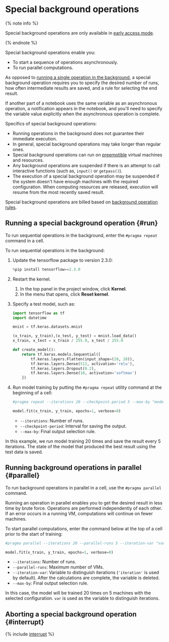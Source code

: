 # Special background operations

{% note info %}

Special background operations are only available in [early access mode](early-access.md).

{% endnote %}

Special background operations enable you:

* To start a sequence of operations asynchronously.
* To run parallel computations.

As opposed to [running a single operation in the background](../concepts/async.md), a special background operation requires you to specify the desired number of runs, how often intermediate results are saved, and a rule for selecting the end result.

If another part of a notebook uses the same variable as an asynchronous operation, a notification appears in the notebook, and you'll need to specify the variable value explicitly when the asynchronous operation is complete.

Specifics of special background operations:

* Running operations in the background does not guarantee their immediate execution.
* In general, special background operations may take longer than regular ones.
* Special background operations can run on [preemptible](../../compute/concepts/preemptible-vm.md) virtual machines and resources.
* Any background operations are suspended if there is an attempt to call interactive functions (such as, `input()` or `getpass()`).
* The execution of a special background operation may be suspended if the system doesn't have enough machines with the required configuration. When computing resources are released, execution will resume from the most recently saved result.

Special background operations are billed based on [background operation rules](../pricing.md#async).

## Running a special background operation {#run}

To run sequential operations in the background, enter the `#pragma repeat` command in a cell.

To run sequential operations in the background:

1. Update the tensorflow package to version 2.3.0:

   ```python
   %pip install tensorflow==2.3.0
   ```

1. Restart the kernel.

   1. In the top panel in the project window, click **Kernel**.
   1. In the menu that opens, click **Reset kernel**.

1. Specify a test model, such as:

   ```python
   import tensorflow as tf
   import datetime
   
   mnist = tf.keras.datasets.mnist
   
   (x_train, y_train),(x_test, y_test) = mnist.load_data()
   x_train, x_test = x_train / 255.0, x_test / 255.0
   
   def create_model():
       return tf.keras.models.Sequential([
           tf.keras.layers.Flatten(input_shape=(28, 28)),
           tf.keras.layers.Dense(512, activation='relu'),
           tf.keras.layers.Dropout(0.2),
           tf.keras.layers.Dense(10, activation='softmax')
       ])
   ```

1. Run model training by putting the `#pragma repeat` utility command at the beginning of a cell:

   ```python
   #pragma repeat --iterations 20 --checkpoint-period 5 --max-by "model.evaluate(x_test, y_test, verbose=0)[1]"
   
   model.fit(x_train, y_train, epochs=1, verbose=0)
   ```

   * `--iterations`: Number of runs.
   * `--checkpoint-period`: Interval for saving the output.
   * `--max-by`: Final output selection rule.

In this example, we run model training 20 times and save the result every 5 iterations. The state of the model that produced the best result using the test data is saved.

## Running background operations in parallel {#parallel}

To run background operations in parallel in a cell, use the `#pragma parallel` command.

Running an operation in parallel enables you to get the desired result in less time by brute force. Operations are performed independently of each other. If an error occurs in a running VM, computations will continue on fewer machines.

To start parallel computations, enter the command below at the top of a cell prior to the start of training:

```python
#pragma parallel --iterations 20 --parallel-runs 5 --iteration-var "var" --max-by "model.evaluate(x_test, y_test, verbose=0)[1]"

model.fit(x_train, y_train, epochs=1, verbose=0)
```

* `--iterations`: Number of runs.
* `--parallel-runs`: Maximum number of VMs.
* `--iteration-var`: Variable to distinguish iterations (`'iteration'` is used by default). After the calculations are complete, the variable is deleted.
* `--max-by`: Final output selection rule.

In this case, the model will be trained 20 times on 5 machines with the selected configuration. `var` is used as the variable to distinguish iterations.

## Aborting a special background operation {#interrupt}

{% include [interrupt](../../_includes/datasphere/interrupt-cell.md) %}

